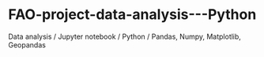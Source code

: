 # FAO-project-data-analysis---Python
Data analysis / Jupyter notebook / Python / Pandas, Numpy, Matplotlib, Geopandas
